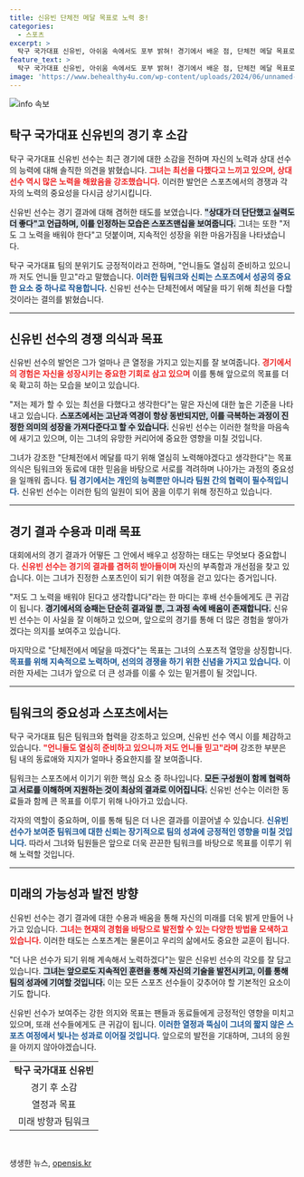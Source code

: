 ```yaml
---
title: 신유빈 단체전 메달 목표로 노력 중!
categories:
  - 스포츠
excerpt: >
  탁구 국가대표 신유빈, 아쉬움 속에서도 포부 밝혀! 경기에서 배운 점, 단체전 메달 목표로 더욱 노력하겠다며 굳건한 의지 전해.
feature_text: >
  탁구 국가대표 신유빈, 아쉬움 속에서도 포부 밝혀! 경기에서 배운 점, 단체전 메달 목표로 더욱 노력하겠다며 굳건한 의지 전해.
image: 'https://www.behealthy4u.com/wp-content/uploads/2024/06/unnamed-file.png'
---
```


<p><img src="https://www.behealthy4u.com/wp-content/uploads/2024/06/unnamed-file.png" alt="info 속보" /></p>

<h2 data-ke-size="size26">탁구 국가대표 신유빈의 경기 후 소감</h2>

<p data-ke-size="size16">탁구 국가대표 신유빈 선수는 최근 경기에 대한 소감을 전하며 자신의 노력과 상대 선수의 능력에 대해 솔직한 의견을 밝혔습니다. <b><span style="color: #ee2323;">그녀는 최선을 다했다고 느끼고 있으며, 상대 선수 역시 많은 노력을 해왔음을 강조했습니다.</span></b> 이러한 발언은 스포츠에서의 경쟁과 각자의 노력의 중요성을 다시금 상기시킵니다.</p>

<p data-ke-size="size16">신유빈 선수는 경기 결과에 대해 겸허한 태도를 보였습니다. <b><span style="background-color: #21538527;">"상대가 더 단단했고 실력도 더 좋다"고 언급하며, 이를 인정하는 모습은 스포츠맨십을 보여줍니다.</span></b> 그녀는 또한 "저도 그 노력을 배워야 한다"고 덧붙이며, 지속적인 성장을 위한 마음가짐을 나타냈습니다.</p>

<p data-ke-size="size16">탁구 국가대표 팀의 분위기도 긍정적이라고 전하며, "언니들도 열심히 준비하고 있으니까 저도 언니들 믿고"라고 말했습니다. <b><span style="color: #1a5490;">이러한 팀워크와 신뢰는 스포츠에서 성공의 중요한 요소 중 하나로 작용합니다.</span></b> 신유빈 선수는 단체전에서 메달을 따기 위해 최선을 다할 것이라는 결의를 밝혔습니다.</p>

<hr>

<h2 data-ke-size="size26">신유빈 선수의 경쟁 의식과 목표</h2>

<p data-ke-size="size16">신유빈 선수의 발언은 그가 얼마나 큰 열정을 가지고 있는지를 잘 보여줍니다. <b><span style="color: #ee2323;">경기에서의 경험은 자신을 성장시키는 중요한 기회로 삼고 있으며</span></b> 이를 통해 앞으로의 목표를 더욱 확고히 하는 모습을 보이고 있습니다.</p>

<p data-ke-size="size16">"저는 제가 할 수 있는 최선을 다했다고 생각한다"는 말은 자신에 대한 높은 기준을 나타내고 있습니다. <b><span style="background-color: #21538527;">스포츠에서는 고난과 역경이 항상 동반되지만, 이를 극복하는 과정이 진정한 의미의 성장을 가져다준다고 할 수 있습니다.</span></b> 신유빈 선수는 이러한 철학을 마음속에 새기고 있으며, 이는 그녀의 유망한 커리어에 중요한 영향을 미칠 것입니다.</p>

<p data-ke-size="size16">그녀가 강조한 "단체전에서 메달를 따기 위해 열심히 노력해야겠다고 생각한다"는 목표의식은 팀워크와 동료에 대한 믿음을 바탕으로 서로를 격려하며 나아가는 과정의 중요성을 일깨워 줍니다. <b><span style="color: #1a5490;">팀 경기에서는 개인의 능력뿐만 아니라 팀원 간의 협력이 필수적입니다.</span></b> 신유빈 선수는 이러한 팀의 일원이 되어 꿈을 이루기 위해 정진하고 있습니다.</p>

<hr>

<h2 data-ke-size="size26">경기 결과 수용과 미래 목표</h2>

<p data-ke-size="size16">대회에서의 경기 결과가 어떻든 그 안에서 배우고 성장하는 태도는 무엇보다 중요합니다. <b><span style="color: #ee2323;">신유빈 선수는 경기의 결과를 겸허히 받아들이며</span></b> 자신의 부족함과 개선점을 찾고 있습니다. 이는 그녀가 진정한 스포츠인이 되기 위한 여정을 걷고 있다는 증거입니다.</p>

<p data-ke-size="size16">"저도 그 노력을 배워야 된다고 생각합니다"라는 한 마디는 후배 선수들에게도 큰 귀감이 됩니다. <b><span style="background-color: #21538527;">경기에서의 승패는 단순히 결과일 뿐, 그 과정 속에 배움이 존재합니다.</span></b> 신유빈 선수는 이 사실을 잘 이해하고 있으며, 앞으로의 경기를 통해 더 많은 경험을 쌓아가겠다는 의지를 보여주고 있습니다.</p>

<p data-ke-size="size16">마지막으로 "단체전에서 메달을 따겠다"는 목표는 그녀의 스포츠적 열망을 상징합니다. <b><span style="color: #1a5490;">목표를 위해 지속적으로 노력하며, 선의의 경쟁을 하기 위한 신념을 가지고 있습니다.</span></b> 이러한 자세는 그녀가 앞으로 더 큰 성과를 이룰 수 있는 밑거름이 될 것입니다.</p>

<hr>

<h2 data-ke-size="size26">팀워크의 중요성과 스포츠에서는</h2>

<p data-ke-size="size16">탁구 국가대표 팀은 팀워크와 협력을 강조하고 있으며, 신유빈 선수 역시 이를 체감하고 있습니다. <b><span style="color: #ee2323;">"언니들도 열심히 준비하고 있으니까 저도 언니들 믿고"라며</span></b> 강조한 부분은 팀 내의 동료애와 지지가 얼마나 중요한지를 잘 보여줍니다.</p>

<p data-ke-size="size16">팀워크는 스포츠에서 이기기 위한 핵심 요소 중 하나입니다. <b><span style="background-color: #21538527;">모든 구성원이 함께 협력하고 서로를 이해하며 지원하는 것이 최상의 결과로 이어집니다.</span></b> 신유빈 선수는 이러한 동료들과 함께 큰 목표를 이루기 위해 나아가고 있습니다.</p>

<p data-ke-size="size16">각자의 역할이 중요하며, 이를 통해 팀은 더 나은 결과를 이끌어낼 수 있습니다. <b><span style="color: #1a5490;">신유빈 선수가 보여준 팀워크에 대한 신뢰는 장기적으로 팀의 성과에 긍정적인 영향을 미칠 것입니다.</span></b> 따라서 그녀와 팀원들은 앞으로 더욱 끈끈한 팀워크를 바탕으로 목표를 이루기 위해 노력할 것입니다.</p>

<hr>

<h2 data-ke-size="size26">미래의 가능성과 발전 방향</h2>

<p data-ke-size="size16">신유빈 선수는 경기 결과에 대한 수용과 배움을 통해 자신의 미래를 더욱 밝게 만들어 나가고 있습니다. <b><span style="color: #ee2323;">그녀는 현재의 경험을 바탕으로 발전할 수 있는 다양한 방법을 모색하고 있습니다.</span></b> 이러한 태도는 스포츠계는 물론이고 우리의 삶에서도 중요한 교훈이 됩니다.</p>

<p data-ke-size="size16">"더 나은 선수가 되기 위해 계속해서 노력하겠다"는 말은 신유빈 선수의 각오를 잘 담고 있습니다. <b><span style="background-color: #21538527;">그녀는 앞으로도 지속적인 훈련을 통해 자신의 기술을 발전시키고, 이를 통해 팀의 성과에 기여할 것입니다.</span></b> 이는 모든 스포츠 선수들이 갖추어야 할 기본적인 요소이기도 합니다.</p>

<p data-ke-size="size16">신유빈 선수가 보여주는 강한 의지와 목표는 팬들과 동료들에게 긍정적인 영향을 미치고 있으며, 또래 선수들에게도 큰 귀감이 됩니다. <b><span style="color: #1a5490;">이러한 열정과 뚝심이 그녀의 짧지 않은 스포츠 여정에서 빛나는 성과로 이어질 것입니다.</span></b> 앞으로의 발전을 기대하며, 그녀의 응원을 아끼지 않아야겠습니다.</p>

<table style="width: 100%; border-collapse: collapse;">
    <tr>
        <td style="text-align: center; height: 17px;"><b>탁구 국가대표 신유빈</b></td>
    </tr>
    <tr>
        <td style="text-align: center; height: 17px;">경기 후 소감</td>
    </tr>
    <tr>
        <td style="text-align: center; height: 17px;">열정과 목표</td>
    </tr>
    <tr>
        <td style="text-align: center; height: 17px;">미래 방향과 팀워크</td>
    </tr>
</table>

<p data-ke-size="size16">&nbsp;</p>
생생한 뉴스, <a href="https://opensis.kr" rel="dofollow">opensis.kr</a>


